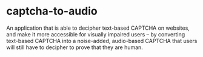 # captcha-to-audio
An application that is able to decipher text-based CAPTCHA on websites, and make it more accessible for visually impaired users – by converting text-based CAPTCHA into a noise-added, audio-based CAPTCHA that users will still have to decipher to prove that they are human.
